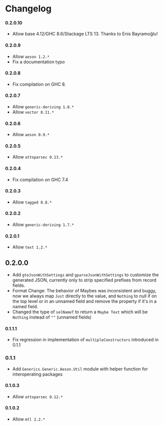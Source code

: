 # Changelog

#### 0.2.0.10

* Allow base 4.12/GHC 8.6/Stackage LTS 13. Thanks to Enis Bayramoğlu!

#### 0.2.0.9

* Allow `aeson 1.2.*`
* Fix a documentation typo

#### 0.2.0.8

* Fix compilation on GHC 8.

#### 0.2.0.7

* Allow `generic-deriving 1.8.*`
* Allow `vector 0.11.*`

#### 0.2.0.6

* Allow `aeson 0.9.*`

#### 0.2.0.5

* Allow `attoparsec 0.13.*`

#### 0.2.0.4

* Fix compilation on GHC 7.4

#### 0.2.0.3

* Allow `tagged 0.8.*`

#### 0.2.0.2

* Allow `generic-deriving 1.7.*`

#### 0.2.0.1

* Allow `text 1.2.*`

## 0.2.0.0

* Add `gtoJsonWithSettings` and `gparseJsonWithSettings` to customize
  the generated JSON, currently only to strip specified prefixes from
  record fields.
* Format Change: The behavior of Maybes was inconsistent and buggy,
  now we always map `Just` directly to the value, and `Nothing` to
  null if on the top level or in an unnamed field and remove the
  property if it's in a named field.
* Changed the type of `selNameT` to return a `Maybe Text` which will
  be `Nothing` instead of `""` (unnamed fields)

#### 0.1.1.1

* Fix regression in implementation of `multipleConstructors` introduced in 0.1.1

### 0.1.1

* Add `Generics.Generic.Aeson.Util` module with helper function for interoperating packages

#### 0.1.0.3

* Allow `attoparsec 0.12.*`

#### 0.1.0.2

* Allow `mtl 2.2.*`
